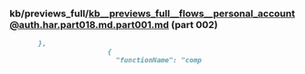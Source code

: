 ### kb/previews_full/kb__previews_full__flows__personal_account@auth.har.part018.md.part001.md (part 002)

```md
       },
                        {
                          "functionName": "comp
```

```
